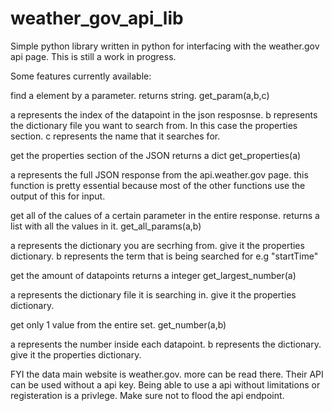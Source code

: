 # weather_gov_api_lib
Simple python library written in python for interfacing with the weather.gov api page. This is still a work in progress.

Some features currently available:

find a element by a parameter. returns string.
  get_param(a,b,c)
  
  a represents the index of the datapoint in the json resposnse.
  b represents the dictionary file you want to search from. In this case the properties section.
  c represents the name that it searches for. 


get the properties section of the JSON returns a dict
  get_properties(a)
  
  a represents the full JSON response from the api.weather.gov page. 
  this function is pretty essential because most of the other functions use the output of this for input.

get all of the calues of a certain parameter in the entire response. returns a list with all the values in it.
  get_all_params(a,b)
  
  a represents the dictionary you are secrhing from. give it the properties dictionary.
  b represents the term that is being searched for e.g "startTime"

get the amount of datapoints returns a integer
  get_largest_number(a)
  
  a represents the dictionary file it is searching in. give it the properties dictionary. 

get only 1 value from the entire set. 
  get_number(a,b)
  
  a represents the number inside each datapoint.
  b represents the dictionary. give it the properties dictionary.
  

FYI the data main website is weather.gov. more can be read there. 
Their API can be used without a api key. Being able to use a api without limitations or registeration is a privlege. Make sure not to flood the api endpoint.
